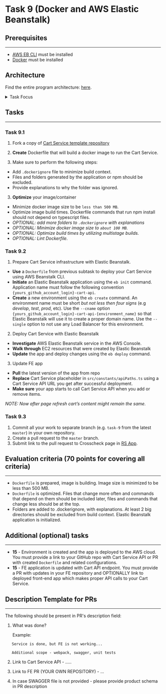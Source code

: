 # Task 9 (Docker and AWS Elastic Beanstalk)

## Prerequisites

---

- [AWS EB CLI](https://docs.aws.amazon.com/elasticbeanstalk/latest/dg/eb-cli3-install.html) must be installed
- [Docker](https://docs.docker.com/get-docker/) must be installed

## Architecture

Find the entire program architecture: [here](../Architecture.pdf).

<details>
  <summary>Task Focus</summary>

   The following image provides more info about task focus.

  <img src="./module_focus.png" />

</details>

## Tasks

---

### Task 9.1

1. Fork a copy of [Cart Service template repository](https://github.com/boale/rs-cart-api)

2. **Create** Dockerfile that will build a docker image to run the Cart Service. 

3. Make sure to perform the following steps:

- Add `.dockerignore` file to minimize build context. 
- Files and folders generated by the application or npm should be excluded.
- Provide explanations to why the folder was ignored.

3. **Optimize** your image/container

- Minimize docker image size to be `less than 500 MB`.
- Optimize image build times. Dockerfile commands that run npm install should not depend on typescript files.
- _OPTIONAL: add more folders to `.dockerignore` with explanations_
- _OPTIONAL: Minimize docker image size to `about 100 MB`._
- _OPTIONAL: Optimize build times by utilizing multistage builds._
- _OPTIONAL: Lint Dockerfile._

### Task 9.2

1. Prepare Cart Service infrastructure with Elastic Beanstalk.

- **Use** a `Dockerfile` from previous subtask to deploy your Cart Service using AWS Beanstalk CLI.
- **Initiate** an Elastic Beanstalk application using the `eb init` command. Application name must follow the following convention `{yours_github_account_login}-cart-api`.
- **Create** a new environment using the `eb create` command. An environment name must be short _but not less then four signs_ (e.g _develop_, _test_, _prod_, etc). Use the `--cname` option `{yours_github_account_login}-cart-api-{environment_name}` so that Elastic Beanstalk will use it to create a proper domain name. Use the `--single` option to not use any Load Balancer for this environment.

2. Deploy Cart Service with Elastic Beanstalk

- **Investigate** AWS Elastic Beanstalk service in the AWS Console. 
- **Walk through** EC2 resources that were created by Elastic Beanstalk
- **Update** the app and deploy changes using the `eb deploy` command.

3. Update FE app 

- **Pull** the latest version of the app from repo
- **Replace** Cart Service placeholder in `src/constants/apiPaths.ts` using a Cart Service API URL you get after successful deployment. 
- **Make sure** your app starts to call Cart Service API when you add or remove items. 

_NOTE: Now after page refresh cart’s content might remain the same._

### Task 9.3

1. Commit all your work to separate branch (e.g. `task-9` from the latest `master`) in your own repository.
2. Create a pull request to the `master` branch.
3. Submit link to the pull request to Crosscheck page in [RS App](https://app.rs.school).

## Evaluation criteria (70 points for covering all criteria)

---

- `Dockerfile` is prepared, image is building. Image size is minimized to be less than 500 MB.
- `Dockerfile` is optimized. Files that change more often and commands that depend on them should be included later, files and commands that change less should be at the top.
- Folders are added to .dockerignore, with explanations. At least 2 big directories should be excluded from build context. Elastic Beanstalk application is initialized.

## Additional (optional) tasks

---
- **15** - Environment is created and the app is deployed to the AWS cloud. You must provide a link to your GitHub repo with Cart Service API or PR with created `Dockerfile` and related configurations.
- **15** - FE application is updated with Cart API endpoint. You must provide a PR with updates in your FE repository and OPTIONALLY link to deployed front-end app which makes proper API calls to your Cart Service.

## Description Template for PRs

---

The following should be present in PR's description field:

1. What was done?

   Example:

```
   Service is done, but FE is not working...

   Additional scope - webpack, swagger, unit tests
```

2. Link to Cart Service API - .....
3. Link to FE PR (YOUR OWN REPOSITORY) - ...

4. In case SWAGGER file is not provided - please provide product schema in PR description
